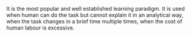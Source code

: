 It is the most popular and well established learning paradigm. It is used when human can do the task but cannot explain it in an analytical way, when the task changes in a brief time multiple times, when the cost of human labour is excessive. 